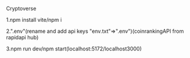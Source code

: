 Cryptoverse


1.npm install vite/npm i


2.".env"(rename and add api keys "env.txt"=>".env")(coinrankingAPI from rapidapi hub)


3.npm run dev/npm start(localhost:5172/localhost3000)
